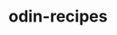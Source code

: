 # odin-recipes
<!--- This is my recipe website. I guess I could 
steadily add to this in the event of a cataclysmic internet
blackout and only local networks remain intact. 
 
I am also encouraged to discuss the skills I am developing alongside this website; the main skills involve git workflow, basic html text formatting, linking pages through relative and/or absolute directories, and possibly a few others that I will pick back up as I progress. 

 -->

 <!---
 7/29/2024 1:02 AM
 Today I brushed up on the different tags such as the hyperreference and image embedding tags. I have not tried opening my two recipes in a web browser yet, and when I do, I will see how well I remembered the ordered and unordered list tags. I expect to fiddle with it a bit until it looks the way it's supposed to. I also reviewed some of the directory manipulation commands in the terminal. 

 Another odd issue that is not unique to my experience is this README.md markdown file is not getting staged by git for some reason. I will have to investigate further
 -->